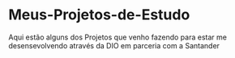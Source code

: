 # Meus-Projetos-de-Estudo
Aqui estão alguns dos Projetos que venho fazendo para estar me desensevolvendo através da DIO em parceria com a Santander
